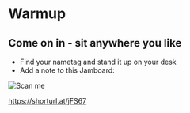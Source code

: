 
# Warmup

## Come on in - sit anywhere you like
* Find your nametag and stand it up on your desk
* Add a note to this Jamboard: 

![Scan me](../images/day2Jamboard.png)

https://shorturl.at/jFS67